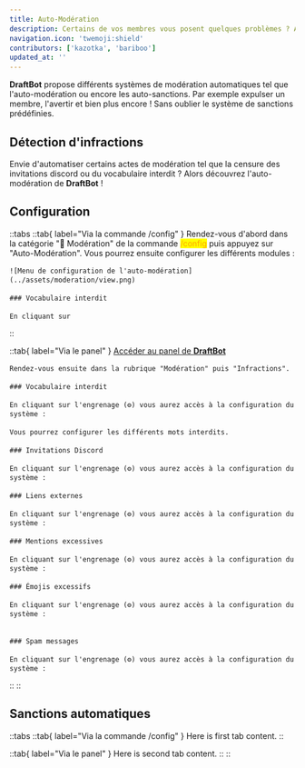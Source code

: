 ```yaml
---
title: Auto-Modération
description: Certains de vos membres vous posent quelques problèmes ? Alors configurez les outils de modération automatiques de DraftBot !
navigation.icon: 'twemoji:shield'
contributors: ['kazotka', 'bariboo']
updated_at: ''
---
```


**DraftBot** propose différents systèmes de modération automatiques tel que l'auto-modération ou encore les auto-sanctions. Par exemple expulser un membre, l'avertir et bien plus encore ! Sans oublier le système de sanctions prédéfinies.

## Détection d'infractions

Envie d'automatiser certains actes de modération tel que la censure des invitations discord ou du vocabulaire interdit ? Alors découvrez l'auto-modération de **DraftBot** !

## Configuration

::tabs
  ::tab{ label="Via la commande /config" }
    Rendez-vous d'abord dans la catégorie "🔨 Modération" de la commande <mark style="color:orange;">/config</mark> puis appuyez sur "Auto-Modération". Vous pourrez ensuite configurer les différents modules :

    ![Menu de configuration de l'auto-modération](../assets/moderation/view.png)

    ### Vocabulaire interdit

    En cliquant sur
  ::

  ::tab{ label="Via le panel" }
    [Accéder au panel de **DraftBot**](/dashboard/first/auto-moderation)

    Rendez-vous ensuite dans la rubrique "Modération" puis "Infractions".

    ### Vocabulaire interdit

    En cliquant sur l'engrenage (⚙️) vous aurez accès à la configuration du système :

    Vous pourrez configurer les différents mots interdits.

    ### Invitations Discord

    En cliquant sur l'engrenage (⚙️) vous aurez accès à la configuration du système :

    ### Liens externes

    En cliquant sur l'engrenage (⚙️) vous aurez accès à la configuration du système :

    ### Mentions excessives

    En cliquant sur l'engrenage (⚙️) vous aurez accès à la configuration du système :

    ### Émojis excessifs

    En cliquant sur l'engrenage (⚙️) vous aurez accès à la configuration du système :


    ### Spam messages

    En cliquant sur l'engrenage (⚙️) vous aurez accès à la configuration du système :
  ::
::

## Sanctions automatiques

::tabs
  ::tab{ label="Via la commande /config" }
    Here is first tab content.
  ::

  ::tab{ label="Via le panel" }
    Here is second tab content.
  ::
::
